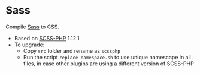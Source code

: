 # Sass

Compile [Sass](https://sass-lang.com/) to CSS.

- Based on [SCSS-PHP](https://github.com/scssphp/scssphp/) 1.12.1
- To upgrade:
  - Copy `src` folder and rename as `scssphp`
  - Run the script `replace-namespace.sh` to use unique namescape in all files, in case other plugins are using a different version of SCSS-PHP
